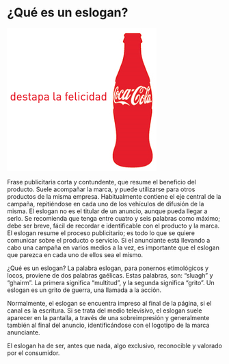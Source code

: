 # ¿Qué es un eslogan?


[![eslogan](img/destapa-felicidad.jpg "eslogan")](http://www.educa2.madrid.org/web/educamadrid/principal/files/ef3b2734-5a9e-4ba0-acd3-598c59d1da9d/PUBLICIDAD.pdf?t=1370672213192)

Frase publicitaria corta y contundente, que resume el beneficio del producto. Suele acompañar la marca, y puede utilizarse para otros productos de la misma empresa. Habitualmente contiene el eje central de la campaña, repitiéndose en cada uno de los vehículos de difusión de la misma. El eslogan no es el titular de un anuncio, aunque pueda llegar a serlo. Se recomienda que tenga entre cuatro y seis palabras como máximo; debe ser breve, fácil de recordar e identificable con el producto y la marca. El eslogan resume el proceso publicitario; es todo lo que se quiere comunicar sobre el producto o servicio. Si el anunciante está llevando a cabo una campaña en varios medios a la vez, es importante que el eslogan que parezca en cada uno de ellos sea el mismo.


¿Qué es un eslogan? La palabra eslogan, para ponernos etimológicos y locos, proviene de dos palabras gaélicas. Estas palabras, son: “sluagh” y “ghairm”. La primera significa “multitud”, y la segunda significa “grito”. Un eslogan es un grito de guerra, una llamada a la acción.

Normalmente, el eslogan se encuentra impreso al final de la página, si el canal es la escritura. Si se trata del medio televisivo, el eslogan suele aparecer en la pantalla, a través de una sobreimpresión y generalmente también al final del anuncio, identificándose con el logotipo de la marca anunciante.

El eslogan ha de ser, antes que nada, algo exclusivo, reconocible y valorado por el consumidor.

